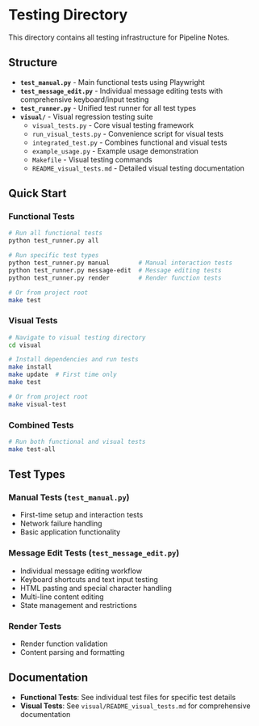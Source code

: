 # Testing Directory

This directory contains all testing infrastructure for Pipeline Notes.

## Structure

- **`test_manual.py`** - Main functional tests using Playwright
- **`test_message_edit.py`** - Individual message editing tests with comprehensive keyboard/input testing
- **`test_runner.py`** - Unified test runner for all test types
- **`visual/`** - Visual regression testing suite
  - `visual_tests.py` - Core visual testing framework
  - `run_visual_tests.py` - Convenience script for visual tests
  - `integrated_test.py` - Combines functional and visual tests
  - `example_usage.py` - Example usage demonstration
  - `Makefile` - Visual testing commands
  - `README_visual_tests.md` - Detailed visual testing documentation

## Quick Start

### Functional Tests
```bash
# Run all functional tests
python test_runner.py all

# Run specific test types
python test_runner.py manual        # Manual interaction tests
python test_runner.py message-edit  # Message editing tests
python test_runner.py render        # Render function tests

# Or from project root
make test
```

### Visual Tests
```bash
# Navigate to visual testing directory
cd visual

# Install dependencies and run tests
make install
make update  # First time only
make test

# Or from project root
make visual-test
```

### Combined Tests
```bash
# Run both functional and visual tests
make test-all
```

## Test Types

### Manual Tests (`test_manual.py`)
- First-time setup and interaction tests
- Network failure handling
- Basic application functionality

### Message Edit Tests (`test_message_edit.py`)
- Individual message editing workflow
- Keyboard shortcuts and text input testing
- HTML pasting and special character handling
- Multi-line content editing
- State management and restrictions

### Render Tests
- Render function validation
- Content parsing and formatting

## Documentation

- **Functional Tests**: See individual test files for specific test details
- **Visual Tests**: See `visual/README_visual_tests.md` for comprehensive documentation

